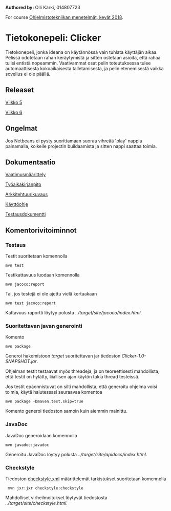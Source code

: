 ﻿**Authored by:** Olli Kärki, 014807723

For course [Ohjelmistotekniikan menetelmät, kevät 2018](https://github.com/mluukkai/otm-2018).

# Tietokonepeli: Clicker

Tietokonepeli, jonka ideana on käytännössä vain tuhlata käyttäjän aikaa. Pelissä odotetaan rahan keräytymistä ja sitten ostetaan asioita, että rahaa tulisi entistä nopeammin. Vaativammat osat pelin toteutuksessa tulee automaattisesta kokoaikaisesta talletamisesta, ja pelin etenemisestä vaikka sovellus ei ole päällä.

## Releaset

[Viikko 5](https://github.com/GourmetHunter/otm-harjoitustyo/releases/tag/viikko5)

[Viikko 6](https://github.com/GourmetHunter/otm-harjoitustyo/releases/tag/viikko6)

## Ongelmat

Jos Netbeans ei pysty suorittamaan suoraa vihreää 'play' nappia painamalla, koikeile projectin buildaamista ja sitten nappi saattaa toimia.

## Dokumentaatio

[Vaatimusmäärittely](https://github.com/GourmetHunter/otm-harjoitustyo/blob/master/dokumentaatio/Vaatimusmaarittely.md)

[Työaikakirjanpito](https://github.com/GourmetHunter/otm-harjoitustyo/blob/master/dokumentaatio/tuntikirjanpito.md)

[Arkkitehtuurikuvaus](https://github.com/GourmetHunter/otm-harjoitustyo/blob/master/dokumentaatio/arkkitehtuuri.md)

[Käyttöohje](https://github.com/GourmetHunter/otm-harjoitustyo/blob/master/dokumentaatio/kayttoohje.md)

[Testausdokumentti](https://github.com/GourmetHunter/otm-harjoitustyo/blob/master/dokumentaatio/testaus.md)

## Komentorivitoiminnot

### Testaus

Testit suoritetaan komennolla


```
mvn test
```

Testikattavuus luodaan komennolla

```
mvn jacoco:report
```

Tai, jos testejä ei ole ajettu vielä kertaakaan

```
mvn test jacoco:report
```

Kattavuus raportti löytyy polusta _../target/site/jacoco/index.html_.

### Suoritettavan javan generointi

Komento

```
mvn package
```

Generoi hakemistoon _target_ suoritettavan jar tiedoston _Clicker-1.0-SNAPSHOT.jar_.

Ohjelman testit testaavat myös threadeja, ja on teoreettisesti mahdollista, että testit on hylätty, liiallisen ajan käytön takia thread testeissä.

Jos testit epäonnistuvat on silti mahdollista, että generoitu ohjelma voisi toimia, käytä halutessasi seuraavaa komentoa

```
mvn package -Dmaven.test.skip=true
```

Komento generoi tiedoston samoin kuin aiemmin mainittu.


### JavaDoc

JavaDoc generoidaan komennolla

```
mvn javadoc:javadoc
```

Generoitu JavaDoc löytyy polusta _../target/site/apidocs/index.html_.

### Checkstyle

Tiedoston [checkstyle.xml](https://github.com/GourmetHunter/otm-harjoitustyo/blob/master/Clicker/checkstyle.xml) määrittelemät tarkistukset suoritetaan komennolla

```
 mvn jxr:jxr checkstyle:checkstyle
```

Mahdolliset virheilmoitukset löytyvät tiedostosta _../target/site/checkstyle.html_.